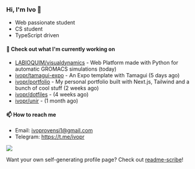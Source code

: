 ### Hi, I'm Ivo 👋

* Web passionate student
* CS student
* TypeScript driven

#### 👷 Check out what I'm currently working on

- [LABIOQUIM/visualdynamics](https://github.com/LABIOQUIM/visualdynamics) - Web Platform made with Python for automatic GROMACS simulations (today)
- [ivopr/tamagui-expo](https://github.com/ivopr/tamagui-expo) - An Expo template with Tamagui (5 days ago)
- [ivopr/portfolio](https://github.com/ivopr/portfolio) - My personal portfolio built with Next.js, Tailwind and a bunch of cool stuff (2 weeks ago)
- [ivopr/dotfiles](https://github.com/ivopr/dotfiles) -  (4 weeks ago)
- [ivopr/unir](https://github.com/ivopr/unir) -  (1 month ago)

#### 📫 How to reach me

- Email: [ivoprovensi1@gmail.com](mailto://ivoprovensi1@gmail.com)
- Telegram: https://t.me/ivopr

![](https://github-readme-stats.vercel.app/api/top-langs/?username=ivopr&langs_count=10&layout=compact&theme=react&hide_border=true&bg_color=0D1117&title_color=5ce1e6&icon_color=5ce1e6)

Want your own self-generating profile page? Check out [readme-scribe](https://github.com/muesli/readme-scribe)!
